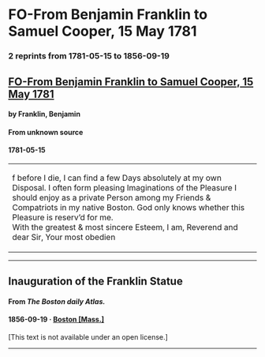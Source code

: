 
# FO-From Benjamin Franklin to Samuel Cooper, 15 May 1781

### 2 reprints from 1781-05-15 to 1856-09-19

## [FO-From Benjamin Franklin to Samuel Cooper, 15 May 1781](https://founders.archives.gov/documents/Franklin/01-35-02-0044)

#### by Franklin, Benjamin

#### From unknown source

#### 1781-05-15

<table style="width: 100%;"><tr><td style="width: 50%">

f before I die, I can find a few Days absolutely at my own Disposal. I often form pleasing Imaginations of the Pleasure I should enjoy as a private Person among my Friends &amp; Compatriots in my native Boston. God only knows whether this Pleasure is reserv’d for me.  
With the greatest &amp; most sincere Esteem, I am, Reverend and dear Sir, Your most obedien
</td></tr></table>

---

## Inauguration of the Franklin Statue

#### From _The Boston daily Atlas._

#### 1856-09-19 &middot; [Boston [Mass.]](http://dbpedia.org/resource/Boston)

[This text is not available under an open license.]

---

